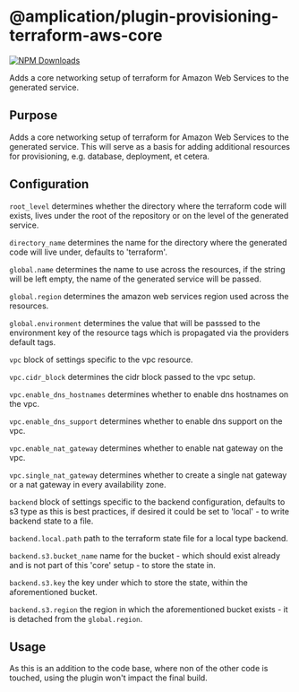# @amplication/plugin-provisioning-terraform-aws-core

[![NPM Downloads](https://img.shields.io/npm/dt/@amplication/plugin-provisioning-terraform-aws-core)](https://www.npmjs.com/package/@amplication/plugin-provisioning-terraform-aws-core)

Adds a core networking setup of terraform for Amazon Web Services to the generated service.

## Purpose

Adds a core networking setup of terraform for Amazon Web Services to the generated service. This will serve as a basis for adding additional resources for provisioning, e.g. database, deployment, et cetera.

## Configuration

`root_level` determines whether the directory where the terraform code will exists, lives under the root of the repository or on the level of the generated service.

`directory_name` determines the name for the directory where the generated code will live under, defaults to 'terraform'.

`global.name` determines the name to use across the resources, if the string will be left empty, the name of the generated service will be passed.

`global.region` determines the amazon web services region used across the resources.

`global.environment` determines the value that will be passsed to the environment key of the resource tags which is propagated via the providers default tags.

`vpc` block of settings specific to the vpc resource.

`vpc.cidr_block` determines the cidr block passed to the vpc setup.

`vpc.enable_dns_hostnames` determines whether to enable dns hostnames on the vpc.

`vpc.enable_dns_support` determines whether to enable dns support on the vpc.

`vpc.enable_nat_gateway` determines whether to enable nat gateway on the vpc.

`vpc.single_nat_gateway` determines whether to create a single nat gateway or a nat gateway in every availability zone.

`backend` block of settings specific to the backend configuration, defaults to s3 type as this is best practices, if desired it could be set to 'local' - to write backend state to a file.

`backend.local.path` path to the terraform state file for a local type backend.

`backend.s3.bucket_name` name for the bucket - which should exist already and is not part of this 'core' setup - to store the state in.

`backend.s3.key` the key under which to store the state, within the aforementioned bucket.

`backend.s3.region` the region in which the aforementioned bucket exists - it is detached from the `global.region`.

## Usage

As this is an addition to the code base, where non of the other code is touched, using the plugin won't impact the final build.
